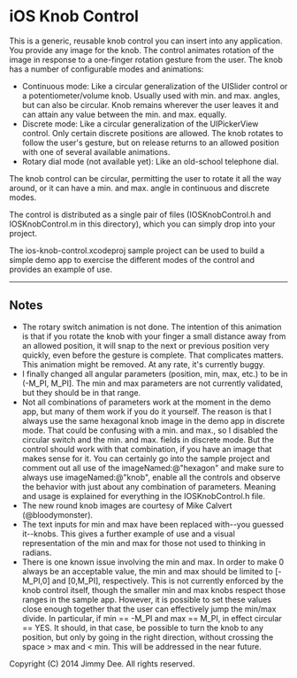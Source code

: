iOS Knob Control
================

This is a generic, reusable knob control you can insert into any application.
You provide any image for the knob. The control animates rotation of the image
in response to a one-finger rotation gesture from the user. The knob has a number
of configurable modes and animations:

- Continuous mode: Like a circular generalization of the UISlider control or a
  potentiometer/volume knob. Usually used with min. and max. angles, but can also
  be circular. Knob remains wherever the user leaves it and can attain any value
  between the min. and max. equally.
- Discrete mode: Like a circular generalization of the UIPickerView control.
  Only certain discrete positions are allowed. The knob rotates
  to follow the user's gesture, but on release returns to an allowed position with
  one of several available animations.
- Rotary dial mode (not available yet): Like an old-school telephone dial.

The knob control can be circular, permitting the user to rotate it all the way around,
or it can have a min. and max. angle in continuous and discrete modes.

The control is distributed as a single pair of files (IOSKnobControl.h and IOSKnobControl.m in this directory), which you can simply
drop into your project.

The ios-knob-control.xcodeproj sample project can be used to build a simple demo app
to exercise the different modes of the control and provides an example of use.

---

Notes
-----

- The rotary switch animation is not done. The intention of this animation is that if you rotate
  the knob with your finger a small distance away from an allowed position, it will snap to the
  next or previous position very quickly, even before the gesture is complete. That complicates
  matters. This animation might be removed. At any rate, it's currently buggy.
- I finally changed all angular parameters (position, min, max, etc.) to be in (-M_PI, M_PI].
  The min and max parameters are not currently validated, but they should be in that range.
- Not all combinations of parameters work at the moment in the demo app, but many of them
  work if you do it yourself. The reason is that I always use the same hexagonal knob image
  in the demo app in discrete mode. That could be confusing with a min. and max., so I
  disabled the circular switch and the min. and max. fields in discrete mode. But the
  control should work with that combination, if you have an image that makes sense for it.
  You can certainly go into the sample project and comment out all use of the
  imageNamed:@"hexagon" and make sure to always use imageNamed:@"knob", enable all the
  controls and observe the behavior with just about any combination of parameters. Meaning
  and usage is explained for everything in the IOSKnobControl.h file.
- The new round knob images are courtesy of Mike Calvert (@bloodymonster).
- The text inputs for min and max have been replaced with--you guessed it--knobs. This gives
  a further example of use and a visual representation of the min and max for those not
  used to thinking in radians.
- There is one known issue involving the min and max. In order to make 0 always be an
  acceptable value, the min and max should be limited to [-M_PI,0] and [0,M_PI],
  respectively. This is not currently enforced by the knob control itself, though the
  smaller min and max knobs respect those ranges in the sample app. However, it is possible
  to set these values close enough together that the user can effectively jump the min/max
  divide. In particular, if min == -M_PI and max == M_PI, in effect circular == YES. It
  should, in that case, be possible to turn the knob to any position, but only by going in
  the right direction, without crossing the space > max and < min. This will be addressed
  in the near future.

Copyright (C) 2014 Jimmy Dee. All rights reserved.
